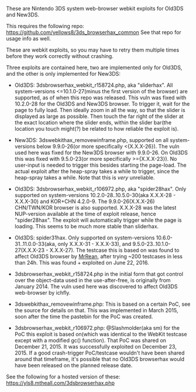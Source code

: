 These are Nintendo 3DS system web-browser webkit exploits for Old3DS and New3DS.

This requires the following repo: https://github.com/yellows8/3ds_browserhax_common See that repo for usage info as well.  

These are webkit exploits, so you may have to retry them multiple times before they work correctly without crashing.

Three exploits are contained here, two are implemented only for Old3DS, and the other is only implemented for New3DS:
* Old3DS: 3dsbrowserhax_webkit_r158724.php, aka "sliderhax". All system-versions <=10.1.0-27(minus the first version of the browser) are supported, as of when this repo was released. This vuln was fixed with 10.2.0-28 for the Old3DS and New3DS browser. To trigger it, wait for the page to fully load. Then ideally zoom in all the way, so that the slider is displayed as large as possible. Then touch the far right of the slider at the exact location where the slider ends, within the slider bar(the location you touch might(?) be related to how reliable the exploit is).
* New3DS: 3dswebkithax_removewinframe.php, supported on all system-versions below 9.9.0-26(or more specifically <{X.X.X-26}). The vuln used here was fixed for the New3DS browser with 9.9.0-26. On Old3DS this was fixed with 9.5.0-23(or more specifically >={X.X.X-23}). No user-input is needed to trigger this besides starting the page-load. The actual exploit after the heap-spray takes a while to trigger, since the heap-spray takes a while. Note that this is *very* unreliable.
* Old3DS: 3dsbrowserhax_webkit_r106972.php, aka "spider28hax". Only supported on system-versions 10.2.0-28..10.5.0-30(aka X.X.X-28 - X.X.X-30) and KOR+CHN 4.2.0-9. The 9.9.0-26(X.X.X-26) CHN/TWN/KOR browser is also supported. X.X.X-28 was the latest NUP-version available at the time of exploit release, hence "spider28hax". The exploit will automatically trigger while the page is loading. This seems to be much more stable than sliderhax.
* Old3DS: spider31hax. Only supported on system-versions 10.6.0-31..11.0.0-33(aka, only X.X.X-31 - X.X.X-33), and 9.5.0-23..10.1.0-27(X.X.X-23 - X.X.X-27). The testcase this is based on was found to affect Old3DS browser by [MrRean](https://www.youtube.com/watch?v=6iU9xFXDO2w), after trying ~200 testcases in less than 24h. This was found + exploited on June 22, 2016.

* 3dsbrowserhax_webkit_r158724.php in the initial form that got control over the object-data used in the use-after-free, is originally from January 2014. The vuln used here was discovered to affect Old3DS web-browser by ichfly.
* 3dswebkithax_removewinframe.php: This is based on a certain PoC, see the source for details on that. This was implemented in March 2015, soon after the time the pastebin for the PoC was created.
* 3dsbrowserhax_webkit_r106972.php: @Slashmolder(aka sm) for the PoC this exploit is based on(which was identical to the WebKit testcase except with a modified gc() function). That PoC was shared on December 21, 2015. It was successfully exploited on December 23, 2015. If a good crash-trigger PoC/testcase wouldn't have been shared around that timeframe, it's possible that no Old3DS browserhax would have been released on the planned release date.

See the following for a hosted version of these: https://yls8.mtheall.com/3dsbrowserhax.php

